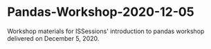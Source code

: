 # Pandas-Workshop-2020-12-05
Workshop materials for ISSessions' introduction to pandas workshop delivered on December 5, 2020.
